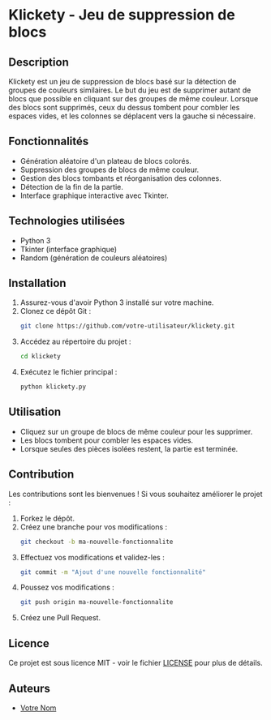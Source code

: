 # Klickety - Jeu de suppression de blocs

## Description
Klickety est un jeu de suppression de blocs basé sur la détection de groupes de couleurs similaires. Le but du jeu est de supprimer autant de blocs que possible en cliquant sur des groupes de même couleur. Lorsque des blocs sont supprimés, ceux du dessus tombent pour combler les espaces vides, et les colonnes se déplacent vers la gauche si nécessaire.

## Fonctionnalités
- Génération aléatoire d'un plateau de blocs colorés.
- Suppression des groupes de blocs de même couleur.
- Gestion des blocs tombants et réorganisation des colonnes.
- Détection de la fin de la partie.
- Interface graphique interactive avec Tkinter.

## Technologies utilisées
- Python 3
- Tkinter (interface graphique)
- Random (génération de couleurs aléatoires)

## Installation
1. Assurez-vous d'avoir Python 3 installé sur votre machine.
2. Clonez ce dépôt Git :
   ```sh
   git clone https://github.com/votre-utilisateur/klickety.git
   ```
3. Accédez au répertoire du projet :
   ```sh
   cd klickety
   ```
4. Exécutez le fichier principal :
   ```sh
   python klickety.py
   ```

## Utilisation
- Cliquez sur un groupe de blocs de même couleur pour les supprimer.
- Les blocs tombent pour combler les espaces vides.
- Lorsque seules des pièces isolées restent, la partie est terminée.

## Contribution
Les contributions sont les bienvenues ! Si vous souhaitez améliorer le projet :
1. Forkez le dépôt.
2. Créez une branche pour vos modifications :
   ```sh
   git checkout -b ma-nouvelle-fonctionnalite
   ```
3. Effectuez vos modifications et validez-les :
   ```sh
   git commit -m "Ajout d'une nouvelle fonctionnalité"
   ```
4. Poussez vos modifications :
   ```sh
   git push origin ma-nouvelle-fonctionnalite
   ```
5. Créez une Pull Request.

## Licence
Ce projet est sous licence MIT - voir le fichier [LICENSE](LICENSE) pour plus de détails.

## Auteurs
- [Votre Nom](https://github.com/votre-utilisateur)

